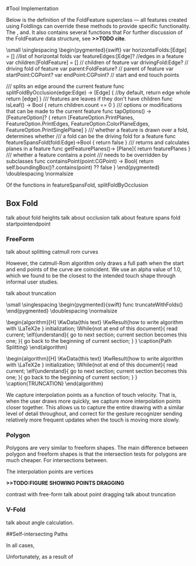 #Tool Implementation

Below is the definition of the FoldFeature superclass — all features created using Foldlings can override these methods to provide specific functionality.  The , and.  It also contains several functions that   For further discussion of the FoldFeature data structure, see **>>TODO cite**.  

\small
\singlespacing 
\begin{pygmented}{swift}
var horizontalFolds:[Edge] = [] //list of horizontal folds
var featureEdges:[Edge]?        //edges in a feature
var children:[FoldFeature] = [] // children of feature
var drivingFold:Edge? // driving fold of feature
var parent:FoldFeature? // parent of feature
var startPoint:CGPoint?
var endPoint:CGPoint? // start and end touch points

/// splits an edge around the current feature
func splitFoldByOcclusion(edge:Edge) -> [Edge]
{
//by default, return edge whole
return [edge]
}
/// features are leaves if they don't have children
func isLeaf() -> Bool
{
return children.count == 0
}
/// options or modifications that can be made to the current feature
func tapOptions() -> [FeatureOption]?
{
  return [FeatureOption.PrintPlanes, FeatureOption.PrintEdges,
  FeatureOption.ColorPlaneEdges, FeatureOption.PrintSinglePlane]
}
/// whether a feature is drawn over a fold, determines whether 
/// a fold can be the driving fold for a feature
  func featureSpansFold(fold:Edge)->Bool
{
  return false
}
/// returns and calculates planes in a feature
func getFeaturePlanes()-> [Plane]{
  return featurePlanes
}
/// whether a feature contains a point
/// needs to be overridden by subclasses
func containsPoint(point:CGPoint) -> Bool{
  return self.boundingBox()?.contains(point) ?? false
}
\end{pygmented}
\doublespacing
\normalsize

Of the functions in  featureSpansFold, splitFoldByOcclusion

## Box Fold

talk about fold heights
talk about occlusion
talk about feature spans fold
startpointendpoint

### FreeForm

talk about splitting
catmull rom curves

However, the catmull-Rom algorithm only draws a full path when the start and end points of the curve are coincident.  We use an alpha value of 1.0, which we found to be the closest to the intended touch shape through informal user studies. 

talk about truncation

\small
\singlespacing 
\begin{pygmented}{swift}
func truncateWithFolds()
\end{pygmented}
\doublespacing
\normalsize

\begin{algorithm}[H]
 \KwData{this text}
 \KwResult{how to write algorithm with \LaTeX2e }
 initialization\;
 \While{not at end of this document}{
  read current\;
  \eIf{understand}{
   go to next section\;
   current section becomes this one\;
   }{
   go back to the beginning of current section\;
  }
 }
 \caption{Path Splitting}
\end{algorithm}

\begin{algorithm}[H]
 \KwData{this text}
 \KwResult{how to write algorithm with \LaTeX2e }
 initialization\;
 \While{not at end of this document}{
  read current\;
  \eIf{understand}{
   go to next section\;
   current section becomes this one\;
   }{
   go back to the beginning of current section\;
  }
 }
 \caption{TRUNCATION}
\end{algorithm}

We capture interpolation points as a function of touch velocity.  That is, when the user draws more quickly, we capture more interpolation points closer together.  This allows us to capture the entire drawing with a similar level of detail throughout, and correct for the gesture recognizer sending relatively more frequent updates when the touch is moving more slowly.

### Polygon

Polygons are very similar to freeform shapes.  The main difference between polygon and freeform shapes is that the intersection tests for polygons are much cheaper.  For intersections between.

The interpolation points are vertices

**>>TODO:FIGURE SHOWING POINTS DRAGGING**  

contrast with free-form
talk about point dragging 
talk about truncation

### V-Fold

talk about angle calculation.

##Self-intersecting Paths

In all cases,  

Unfortunately, as a result of 

